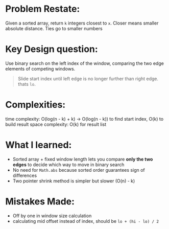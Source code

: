 # Problem Restate:
Given a sorted array, return `k` integers closest to `x`. Closer means smaller absolute distance. Ties go to smaller numbers

# Key Design question:
Use binary search on the left index of the window, comparing the two edge elements of competing windows.

> Slide start index until left edge is no longer further than right edge. thats `lo`.

# Complexities:
time complexity: O(log(n - k) + k)
  -> O(log(n - k)) to find start index, O(k) to build result
space complexity: O(k) for result list

# What I learned:
- Sorted array + fixed window length lets you compare **only the two edges** to decide which way to move in binary search
- No need for `Math.abs` because sorted order guarantees sign of differences
- Two pointer shrink method is simpler but slower (O(n) - k)

# Mistakes Made:
- Off by one in window size calculation
- calculating mid offset instead of index, should be `lo + (hi - lo) / 2`
